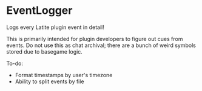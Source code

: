 # EventLogger
Logs every Latite plugin event in detail!

This is primarily intended for plugin developers to figure out cues from events. Do not use this as chat archival; there are a bunch of weird symbols stored due to basegame logic.

To-do:
 - Format timestamps by user's timezone
 - Ability to split events by file